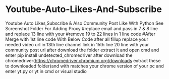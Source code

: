 # Youtube-Auto-Likes-And-Subscribe
Youtube Auto Likes,Subscribe & Also Community Post Like With Python
See Screenshot Folder For Adding Proxy
#replace email and pass in 7 & 8 line and replace 13 line with your
#remove 19 to 22 lines in 1 line code
#After Merge with 1st line code With Below Code after all fillup
replace your needed video url in 13th line 
channel link in 15th line 
20 line with your community post url
after download the folder extract it and open cmd and enter pip install undetected_chromedriver
after download the chromedriver(https://chromedriver.chromium.org/downloads extract these to downloaded folder)and with matches your chrome version of your pc 
and enter yt.py or yt in cmd or visual studio 



